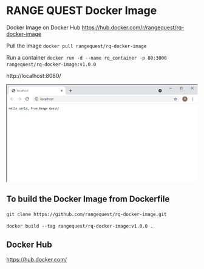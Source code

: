 # RANGE QUEST Docker Image

Docker Image on Docker Hub
https://hub.docker.com/r/rangequest/rq-docker-image

Pull the image
`docker pull rangequest/rq-docker-image`

Run a container
`docker run -d --name rq_container -p 80:3000 rangequest/rq-docker-image:v1.0.0`

http://localhost:8080/

![Screenshot](screenshot.png)

## To build the Docker Image from Dockerfile

`git clone https://github.com/rangequest/rq-docker-image.git`

`docker build --tag rangequest/rq-docker-image:v1.0.0 .`

## Docker Hub

https://hub.docker.com/



